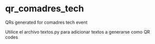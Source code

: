 # qr_comadres_tech
QRs generated for comadres tech event

Utilice el archivo textos.py para adicionar textos a generarse como QR codes
